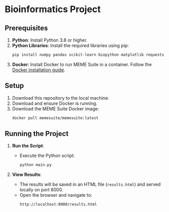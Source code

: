 # Bioinformatics Project

## Prerequisites

1. **Python**: Install Python 3.8 or higher.
2. **Python Libraries**: Install the required libraries using pip:
   ```bash
   pip install numpy pandas scikit-learn biopython matplotlib requests
   ```
3. **Docker**: Install Docker to run MEME Suite in a container. Follow the [Docker installation guide](https://docs.docker.com/get-docker/).

## Setup

1. Download this repository to the local machine.
2. Download and ensure Docker is running.
3. Download the MEME Suite Docker image:
   ```bash
   docker pull memesuite/memesuite:latest
   ```

## Running the Project

1. **Run the Script**:

   - Execute the Python script:
     ```bash
     python main.py
     ```

2. **View Results**:
   - The results will be saved in an HTML file (`results.html`) and served locally on port 8000.
   - Open the browser and navigate to:
     ```
     http://localhost:8000/results.html
     ```
